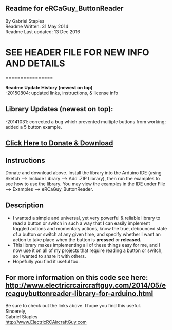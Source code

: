 ## Readme for eRCaGuy_ButtonReader  
By Gabriel Staples  
Readme Written: 31 May 2014  
Readme Last updated: 13 Dec 2016

# SEE HEADER FILE FOR NEW INFO AND DETAILS

================

**Readme Update History (newest on top)**  
-20150804: updated links, instructions, & license info

## Library Updates (newest on top):  
-20141031: corrected a bug which prevented multiple buttons from working; added a 5 button example.  

## <a href="https://gumroad.com/l/eRCaGuy_ButtonReader" target="_blank">Click Here to Donate & Download</a>  

## Instructions  
Donate and download above. Install the library into the Arduino IDE (using Sketch --> Include Library --> Add .ZIP Library), then run the examples to see how to use the library. You may view the examples in the IDE under File --> Examples --> eRCaGuy_ButtonReader.  

## Description  
* I wanted a simple and universal, yet very powerful & reliable library to read a button or switch in such a way that I can
 easily implement toggled actions and momentary actions, know the true, debounced state of a button or switch at any given time, and specify whether I want an action to take place when the button is **pressed** or **released.**  
* This library makes implementing all of these things easy for me, and I now use it on all of my projects that require reading a button or switch, so I wanted to share it with others.  
* Hopefully you find it useful too.  

## For more information on this code see here:  http://www.electricrcaircraftguy.com/2014/05/ercaguybuttonreader-library-for-arduino.html  

Be sure to check out the links above.  I hope you find this useful.  
Sincerely,  
Gabriel Staples  
http://www.ElectricRCAircraftGuy.com  
